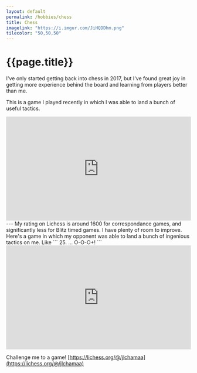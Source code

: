 ```yaml
---
layout: default
permalink: /hobbies/chess
title: Chess
imagelink: "https://i.imgur.com/JiHQDDhm.png"
tilecolor: "50,50,50"
---
```

# {{page.title}}
I've only started getting back into chess in 2017, but I've found great joy in getting more experience behind the board and learning from players better than me.

This is a game I played recently in which I was able to land a bunch of useful tactics.
<div style="position: relative; width: 100%; height=0px; padding-bottom:56.25%;">
<iframe frameborder="0" style="position: absolute; left:0; top:0; width: 100%; height: 100%;"
    src="https://lichess.org/embed/Sjyv6va6?theme=auto&bg=auto"
    ></iframe>
</div>
---
My rating on Lichess is around 1600 for correspondance games, and significantly less for Blitz timed games. I have plenty of room to improve. Here's a game in which my opponent was able to land a bunch of ingenious tactics on me.  Like
```
25. ... O-O-O+!
```
<div style="position: relative; width: 100%; height=0px; padding-bottom:56.25%;">
<iframe frameborder="0" style="position: absolute; left:0; top:0; width: 100%; height: 100%;"
    src="https://lichess.org/embed/Q00U7vdd?theme=auto&bg=auto"
    ></iframe>
</div>

Challenge me to a game! 
[https://lichess.org/@/jlchamaa](https://lichess.org/@/jlchamaa)
